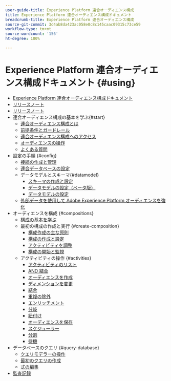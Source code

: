 ```yaml
---
user-guide-title: Experience Platform 連合オーディエンス構成
title: Experience Platform 連合オーディエンス構成ドキュメント
breadcrumb-title: Experience Platform 連合オーディエンス構成
source-git-commit: 3d4ab8da423ac058e0c8c145caac09315c73ce59
workflow-type: tm+mt
source-wordcount: '156'
ht-degree: 100%

---
```



# Experience Platform 連合オーディエンス構成ドキュメント {#using}

+ [Experience Platform 連合オーディエンス構成ドキュメント](home.md)
+ [リリースノート](start/release-notes.md)
+ [リリースノート](start/e-release-notes.md)
+ 連合オーディエンス構成の基本を学ぶ{#start}
   + [連合オーディエンス構成とは](start/get-started.md)
   + [前提条件とガードレール](start/access-prerequisites.md)
   + [連合オーディエンス構成へのアクセス](start/feature-access.md)
   + [オーディエンスの操作](start/audiences.md)
   + [よくある質問](start/faq.md)
+ 設定の手順 {#config}
   + [接続の作成と管理](connections/connections.md)
   + [連合データベースの設定](connections/federated-db.md)
   + データモデルとスキーマ{#datamodel}
      + [スキーマの作成と設定](customer/schemas.md)
      + [データモデルの設定（ベータ版）](data-management/gs-models-beta.md)
      + [データモデルの設定](data-management/gs-models.md)
   + [外部データを使用して Adobe Experience Platform オーディエンスを強化](connections/destinations.md)
+ オーディエンスを構成 {#compositions}
   + [構成の基本を学ぶ](compositions/gs-compositions.md)
   + 最初の構成の作成と実行 {#create-composition}
      + [構成作成の主な原則](compositions/gs-composition-creation.md)
      + [構成の作成と設定](compositions/create-composition.md)
      + [アクティビティを調整](compositions/orchestrate-activities.md)
      + [構成の開始と監視](compositions/start-monitor-composition.md)
   + アクティビティの操作 {#activities}
      + [アクティビティのリスト](compositions/activities/about-activities.md)
      + [AND 結合](compositions/activities/and-join.md)
      + [オーディエンスを作成](compositions/activities/build-audience.md)
      + [ディメンションを変更](compositions/activities/change-dimension.md)
      + [結合](compositions/activities/combine.md)
      + [重複の除外](compositions/activities/deduplication.md)
      + [エンリッチメント](compositions/activities/enrichment.md)
      + [分岐](compositions/activities/fork.md)
      + [紐付け](compositions/activities/reconciliation.md)
      + [オーディエンスを保存](compositions/activities/save-audience.md)
      + [スケジューラー](compositions/activities/scheduler.md)
      + [分割](compositions/activities/split.md)
      + [待機](compositions/activities/wait.md)
+ データベースのクエリ {#query-database}
   + [クエリモデラーの操作](query/query-modeler-overview.md)
   + [最初のクエリの作成](query/build-query.md)
   + [式の編集](query/expression-editor.md)
+ [監査記録](admin/audit-trail.md)
